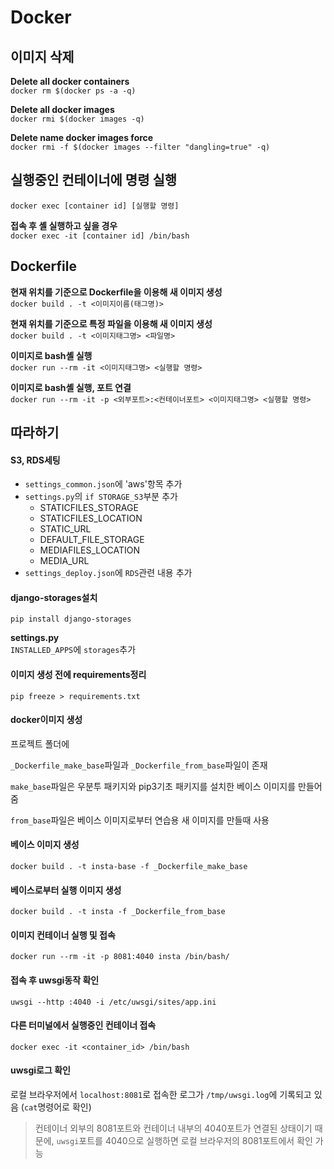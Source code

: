 # Docker

## 이미지 삭제

**Delete all docker containers**  
`docker rm $(docker ps -a -q)`

**Delete all docker images**  
`docker rmi $(docker images -q)`

**Delete <none>name docker images force**  
`docker rmi -f $(docker images --filter "dangling=true" -q)`


## 실행중인 컨테이너에 명령 실행

`docker exec [container id] [실행할 명령]`

**접속 후 셸 실행하고 싶을 경우**  
`docker exec -it [container id] /bin/bash`

## Dockerfile

**현재 위치를 기준으로 Dockerfile을 이용해 새 이미지 생성**  
`docker build . -t <이미지이름(태그명)>`

**현재 위치를 기준으로 특정 파일을 이용해 새 이미지 생성**  
`docker build . -t <이미지태그명> <파일명>`

**이미지로 bash셸 실행**  
`docker run --rm -it <이미지태그명> <실행할 명령>`

**이미지로 bash셸 실행, 포트 연결**  
`docker run --rm -it -p <외부포트>:<컨테이너포트> <이미지태그명> <실행할 명령>`


## 따라하기

#### S3, RDS세팅

- `settings_common.json`에 'aws'항목 추가
- `settings.py`의 `if STORAGE_S3`부분 추가
	- STATICFILES_STORAGE
	- STATICFILES_LOCATION
	- STATIC_URL
	- DEFAULT_FILE_STORAGE
	- MEDIAFILES_LOCATION
	- MEDIA_URL
- `settings_deploy.json`에 `RDS`관련 내용 추가

#### django-storages설치

`pip install django-storages`

**settings.py**  
`INSTALLED_APPS`에 `storages`추가

#### 이미지 생성 전에 requirements정리

`pip freeze > requirements.txt`

#### docker이미지 생성

프로젝트 폴더에 

`_Dockerfile_make_base`파일과 `_Dockerfile_from_base`파일이 존재

`make_base`파일은 우분투 패키지와 pip3기초 패키지를 설치한 베이스 이미지를 만들어줌

`from_base`파일은 베이스 이미지로부터 연습용 새 이미지를 만들때 사용

#### 베이스 이미지 생성

```
docker build . -t insta-base -f _Dockerfile_make_base
```

#### 베이스로부터 실행 이미지 생성

```
docker build . -t insta -f _Dockerfile_from_base
```

#### 이미지 컨테이너 실행 및 접속

```
docker run --rm -it -p 8081:4040 insta /bin/bash/
```

#### 접속 후 uwsgi동작 확인

```
uwsgi --http :4040 -i /etc/uwsgi/sites/app.ini
```

#### 다른 터미널에서 실행중인 컨테이너 접속

```
docker exec -it <container_id> /bin/bash
```

#### uwsgi로그 확인

로컬 브라우저에서 `localhost:8081`로 접속한 로그가 `/tmp/uwsgi.log`에 기록되고 있음 (`cat`명령어로 확인)

> 컨테이너 외부의 8081포트와 컨테이너 내부의 4040포트가 연결된 상태이기 때문에, `uwsgi`포트를 4040으로 실행하면 로컬 브라우저의 8081포트에서 확인 가능




